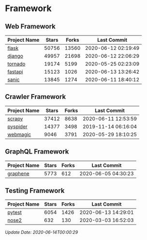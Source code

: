 # Framework

## Web Framework

| Project Name | Stars | Forks | Last Commit |
| ------------ | ----- | ----- | ----------- |
| [flask](https://github.com/pallets/flask) | 50756 | 13560 | 2020-06-12 02:19:49 |
| [django](https://github.com/django/django) | 49957 | 21698 | 2020-06-12 22:06:29 |
| [tornado](https://github.com/tornadoweb/tornado) | 19174 | 5199 | 2020-05-25 02:23:09 |
| [fastapi](https://github.com/tiangolo/fastapi) | 15123 | 1026 | 2020-06-13 13:26:42 |
| [sanic](https://github.com/huge-success/sanic) | 13845 | 1274 | 2020-06-11 18:40:12 |

## Crawler Framework

| Project Name | Stars | Forks | Last Commit |
| ------------ | ----- | ----- | ----------- |
| [scrapy](https://github.com/scrapy/scrapy) | 37412 | 8638 | 2020-06-11 12:53:59 |
| [pyspider](https://github.com/binux/pyspider) | 14377 | 3498 | 2019-11-14 06:16:04 |
| [webmagic](https://github.com/code4craft/webmagic) | 9046 | 3791 | 2020-05-29 18:10:25 |

## GraphQL Framework

| Project Name | Stars | Forks | Last Commit |
| ------------ | ----- | ----- | ----------- |
| [graphene](https://github.com/graphql-python/graphene) | 5773 | 612 | 2020-06-05 04:30:23 |

## Testing Framework

| Project Name | Stars | Forks | Last Commit |
| ------------ | ----- | ----- | ----------- |
| [pytest](https://github.com/pytest-dev/pytest) | 6054 | 1426 | 2020-06-13 14:29:01 |
| [nose2](https://github.com/nose-devs/nose2) | 632 | 130 | 2020-03-03 16:52:03 |

*Update Date: 2020-06-14T00:00:29*